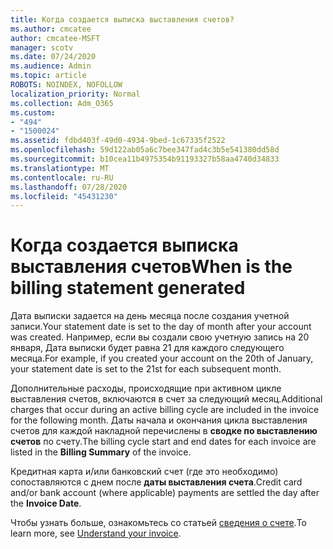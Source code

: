 ```yaml
---
title: Когда создается выписка выставления счетов?
ms.author: cmcatee
author: cmcatee-MSFT
manager: scotv
ms.date: 07/24/2020
ms.audience: Admin
ms.topic: article
ROBOTS: NOINDEX, NOFOLLOW
localization_priority: Normal
ms.collection: Adm_O365
ms.custom:
- "494"
- "1500024"
ms.assetid: fdbd403f-49d0-4934-9bed-1c67335f2522
ms.openlocfilehash: 59d122ab05a6c7bee347fad4c3b5e541380dd58d
ms.sourcegitcommit: b10cea11b4975354b91193327b58aa4740d34833
ms.translationtype: MT
ms.contentlocale: ru-RU
ms.lasthandoff: 07/28/2020
ms.locfileid: "45431230"
---
```

# <a name="when-is-the-billing-statement-generated"></a><span data-ttu-id="23ee4-102">Когда создается выписка выставления счетов</span><span class="sxs-lookup"><span data-stu-id="23ee4-102">When is the billing statement generated</span></span>

<span data-ttu-id="23ee4-103">Дата выписки задается на день месяца после создания учетной записи.</span><span class="sxs-lookup"><span data-stu-id="23ee4-103">Your statement date is set to the day of month after your account was created.</span></span> <span data-ttu-id="23ee4-104">Например, если вы создали свою учетную запись на 20 января, Дата выписки будет равна 21 для каждого следующего месяца.</span><span class="sxs-lookup"><span data-stu-id="23ee4-104">For example, if you created your account on the 20th of January, your statement date is set to the 21st for each subsequent month.</span></span>

<span data-ttu-id="23ee4-105">Дополнительные расходы, происходящие при активном цикле выставления счетов, включаются в счет за следующий месяц.</span><span class="sxs-lookup"><span data-stu-id="23ee4-105">Additional charges that occur during an active billing cycle are included in the invoice for the following month.</span></span> <span data-ttu-id="23ee4-106">Даты начала и окончания цикла выставления счетов для каждой накладной перечислены в **сводке по выставлению счетов** по счету.</span><span class="sxs-lookup"><span data-stu-id="23ee4-106">The billing cycle start and end dates for each invoice are listed in the **Billing Summary** of the invoice.</span></span>

<span data-ttu-id="23ee4-107">Кредитная карта и/или банковский счет (где это необходимо) сопоставляются с днем после **даты выставления счета**.</span><span class="sxs-lookup"><span data-stu-id="23ee4-107">Credit card and/or bank account (where applicable) payments are settled the day after the **Invoice Date**.</span></span>
  
<span data-ttu-id="23ee4-108">Чтобы узнать больше, ознакомьтесь со статьей [сведения о счете](https://docs.microsoft.com/microsoft-365/commerce/billing-and-payments/understand-your-invoice2).</span><span class="sxs-lookup"><span data-stu-id="23ee4-108">To learn more, see [Understand your invoice](https://docs.microsoft.com/microsoft-365/commerce/billing-and-payments/understand-your-invoice2).</span></span>